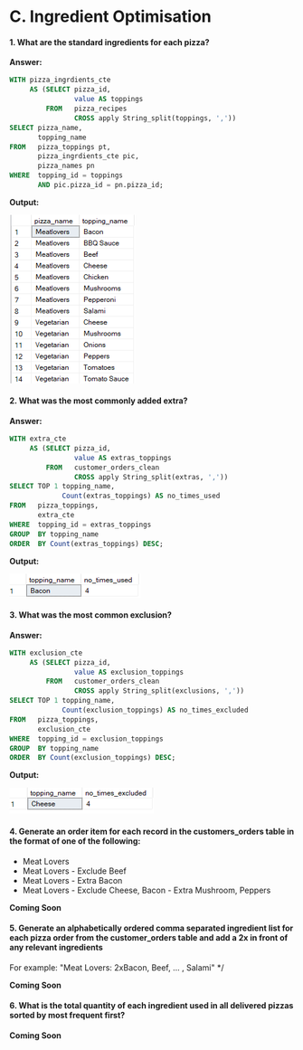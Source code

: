 # C. Ingredient Optimisation #

#### 1. What are the standard ingredients for each pizza?

**Answer:**

````sql
WITH pizza_ingrdients_cte
     AS (SELECT pizza_id,
                value AS toppings
         FROM   pizza_recipes
                CROSS apply String_split(toppings, ','))
SELECT pizza_name,
       topping_name
FROM   pizza_toppings pt,
       pizza_ingrdients_cte pic,
       pizza_names pn
WHERE  topping_id = toppings
       AND pic.pizza_id = pn.pizza_id; 
````

**Output:**

![My Image](C.images/sol1.png)

#### 2. What was the most commonly added extra?

**Answer:**

````sql
WITH extra_cte
     AS (SELECT pizza_id,
                value AS extras_toppings
         FROM   customer_orders_clean
                CROSS apply String_split(extras, ','))
SELECT TOP 1 topping_name,
             Count(extras_toppings) AS no_times_used
FROM   pizza_toppings,
       extra_cte
WHERE  topping_id = extras_toppings
GROUP  BY topping_name
ORDER  BY Count(extras_toppings) DESC; 
````

**Output:**

![My Image](C.images/sol2.png)

#### 3. What was the most common exclusion?

**Answer:**

````sql
WITH exclusion_cte
     AS (SELECT pizza_id,
                value AS exclusion_toppings
         FROM   customer_orders_clean
                CROSS apply String_split(exclusions, ','))
SELECT TOP 1 topping_name,
             Count(exclusion_toppings) AS no_times_excluded
FROM   pizza_toppings,
       exclusion_cte
WHERE  topping_id = exclusion_toppings
GROUP  BY topping_name
ORDER  BY Count(exclusion_toppings) DESC; 
````

**Output:**

![My Image](C.images/sol3.png)

#### 4. Generate an order item for each record in the customers_orders table in the format of one of the following:
- Meat Lovers
- Meat Lovers - Exclude Beef
- Meat Lovers - Extra Bacon
- Meat Lovers - Exclude Cheese, Bacon - Extra Mushroom, Peppers

**Coming Soon**


#### 5. Generate an alphabetically ordered comma separated ingredient list for each pizza order from the customer_orders table and add a 2x in front of any relevant ingredients
For example: "Meat Lovers: 2xBacon, Beef, ... , Salami" */

**Coming Soon**


#### 6. What is the total quantity of each ingredient used in all delivered pizzas sorted by most frequent first?

**Coming Soon**

